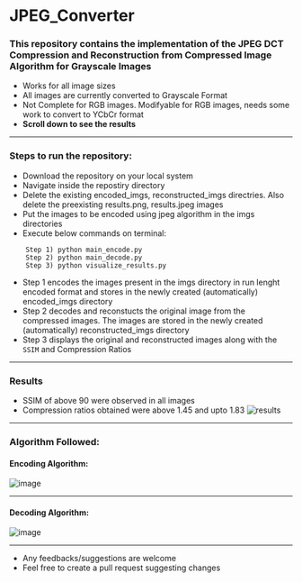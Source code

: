 # JPEG_Converter
### This repository contains the implementation of the JPEG DCT Compression and Reconstruction from Compressed Image Algorithm for Grayscale Images
- Works for all image sizes
- All images are currently converted to Grayscale Format
- Not Complete for RGB images. Modifyable for RGB images, needs some work to convert to YCbCr format
- **Scroll down to see the results**

<hr>

### Steps to run the repository:

- Download the repository on your local system
- Navigate inside the repostiry directory
- Delete the existing encoded_imgs, reconstructed_imgs directries. Also delete the preexisting results.png, results.jpeg images
- Put the images to be encoded using jpeg algorithm in the imgs directories
- Execute below commands on terminal:
```
    Step 1) python main_encode.py
    Step 2) python main_decode.py
    Step 3) python visualize_results.py
```
- Step 1 encodes the images present in the imgs directory in run lenght encoded format and stores in the newly created (automatically) encoded_imgs directory
- Step 2 decodes and reconstucts the original image from the compressed images. The images are stored in the newly created (automatically) reconstructed_imgs directory
- Step 3 displays the original and reconstructed images along with the ```SSIM``` and Compression Ratios

<hr>

### Results
- SSIM of above 90 were observed in all images
- Compression ratios obtained were above 1.45 and upto 1.83
![results](https://user-images.githubusercontent.com/60055422/207804603-9cc61d5a-377e-4887-81c1-d0a8f920d46e.jpg)

<hr>

### Algorithm Followed:
#### Encoding Algorithm:
![image](https://user-images.githubusercontent.com/60055422/207807734-a4e90af7-99d9-4f07-a04a-e713dc26a085.png)

<hr>

#### Decoding Algorithm:
![image](https://user-images.githubusercontent.com/60055422/207808013-ff705e8d-6f44-4663-9884-09fe534e8021.png)

<hr>

- Any feedbacks/suggestions are welcome
- Feel free to create a pull request suggesting changes
